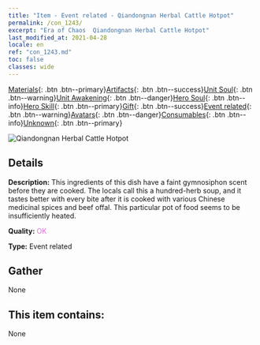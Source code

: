 ```yaml
---
title: "Item - Event related - Qiandongnan Herbal Cattle Hotpot"
permalink: /con_1243/
excerpt: "Era of Chaos  Qiandongnan Herbal Cattle Hotpot"
last_modified_at: 2021-04-28
locale: en
ref: "con_1243.md"
toc: false
classes: wide
---
```

 [Materials](/Items/){: .btn .btn--primary}[Artifacts](/Items/Artifacts/){: .btn .btn--success}[Unit Soul](/Items/UnitSoul/){: .btn .btn--warning}[Unit Awakening](/Items/UnitAwakening/){: .btn .btn--danger}[Hero Soul](/Items/HeroSoul/){: .btn .btn--info}[Hero Skill](/Items/HeroSkill/){: .btn .btn--primary}[Gift](/Items/Gift/){: .btn .btn--success}[Event related](/Items/Events/){: .btn .btn--warning}[Avatars](/Items/Avatars/){: .btn .btn--danger}[Consumables](/Items/Consumables/){: .btn .btn--info}[Unknown](/Items/Unknown/){: .btn .btn--primary}

 ![Qiandongnan Herbal Cattle Hotpot](/images/t/i_81532221.png)

## Details
 **Description:** This ingredients of this dish have a faint gymnosiphon scent before they are cooked. The locals call this a hundred-herb soup, and it tastes better with every bite after it is cooked with various Chinese medicinal spices and beef offal. This particular pot of food seems to be insufficiently heated.

 **Quality:** <span style="color: #DA70D6">OK</span>

 **Type:** Event related

## Gather

  None

## This item contains:

  None


